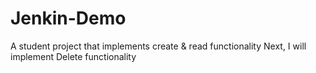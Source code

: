 ﻿# Jenkin-Demo
 A student project that implements create & read functionality
 Next, I will implement Delete functionality
